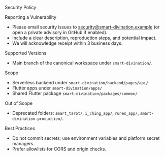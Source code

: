 Security Policy

Reporting a Vulnerability
- Please email security issues to security@smart-divination.example (or open a private advisory in GitHub if enabled).
- Include a clear description, reproduction steps, and potential impact.
- We will acknowledge receipt within 3 business days.

Supported Versions
- Main branch of the canonical workspace under `smart-divination/`.

Scope
- Serverless backend under `smart-divination/backend/pages/api/`
- Flutter apps under `smart-divination/apps/`
- Shared Flutter package `smart-divination/packages/common/`

Out of Scope
- Deprecated folders: `smart_tarot/`, `i_ching_app/`, `runes_app/`, `smart-divination-production/`.

Best Practices
- Do not commit secrets; use environment variables and platform secret managers.
- Prefer allowlists for CORS and origin checks.
